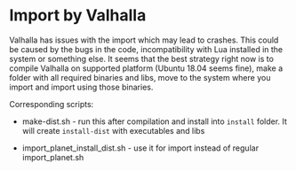 # Import by Valhalla

Valhalla has issues with the import which may lead to crashes. This could be caused by the bugs in the code,
incompatibility with Lua installed in the system or something else. It seems that the best strategy
right now is to compile Valhalla on supported platform (Ubuntu 18.04 seems fine), make a folder with all
required binaries and libs, move to the system where you import and import using those binaries.

Corresponding scripts:

- make-dist.sh - run this after compilation and install into `install` folder. It will create 
`install-dist` with executables and libs

- import_planet_install_dist.sh - use it for import instead of regular import_planet.sh
